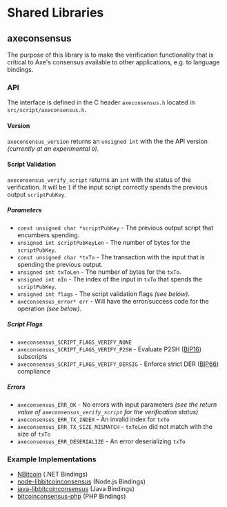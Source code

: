 Shared Libraries
================

## axeconsensus

The purpose of this library is to make the verification functionality that is critical to Axe's consensus available to other applications, e.g. to language bindings.

### API

The interface is defined in the C header `axeconsensus.h` located in  `src/script/axeconsensus.h`.

#### Version

`axeconsensus_version` returns an `unsigned int` with the the API version *(currently at an experimental `0`)*.

#### Script Validation

`axeconsensus_verify_script` returns an `int` with the status of the verification. It will be `1` if the input script correctly spends the previous output `scriptPubKey`.

##### Parameters
- `const unsigned char *scriptPubKey` - The previous output script that encumbers spending.
- `unsigned int scriptPubKeyLen` - The number of bytes for the `scriptPubKey`.
- `const unsigned char *txTo` - The transaction with the input that is spending the previous output.
- `unsigned int txToLen` - The number of bytes for the `txTo`.
- `unsigned int nIn` - The index of the input in `txTo` that spends the `scriptPubKey`.
- `unsigned int flags` - The script validation flags *(see below)*.
- `axeconsensus_error* err` - Will have the error/success code for the operation *(see below)*.

##### Script Flags
- `axeconsensus_SCRIPT_FLAGS_VERIFY_NONE`
- `axeconsensus_SCRIPT_FLAGS_VERIFY_P2SH` - Evaluate P2SH ([BIP16](https://github.com/bitcoin/bips/blob/master/bip-0016.mediawiki)) subscripts
- `axeconsensus_SCRIPT_FLAGS_VERIFY_DERSIG` - Enforce strict DER ([BIP66](https://github.com/bitcoin/bips/blob/master/bip-0066.mediawiki)) compliance

##### Errors
- `axeconsensus_ERR_OK` - No errors with input parameters *(see the return value of `axeconsensus_verify_script` for the verification status)*
- `axeconsensus_ERR_TX_INDEX` - An invalid index for `txTo`
- `axeconsensus_ERR_TX_SIZE_MISMATCH` - `txToLen` did not match with the size of `txTo`
- `axeconsensus_ERR_DESERIALIZE` - An error deserializing `txTo`

### Example Implementations
- [NBitcoin](https://github.com/NicolasDorier/NBitcoin/blob/master/NBitcoin/Script.cs#L814) (.NET Bindings)
- [node-libbitcoinconsensus](https://github.com/bitpay/node-libbitcoinconsensus) (Node.js Bindings)
- [java-libbitcoinconsensus](https://github.com/dexX7/java-libbitcoinconsensus) (Java Bindings)
- [bitcoinconsensus-php](https://github.com/Bit-Wasp/bitcoinconsensus-php) (PHP Bindings)
